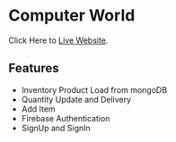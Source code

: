 # Computer World

Click Here to [Live Website](https://6278f72fe8562b1425a80074--computer-world-9thmay.netlify.app/).

## Features
- Inventory Product Load from mongoDB
- Quantity Update and Delivery 
- Add Item
- Firebase Authentication
- SignUp and SignIn
  
